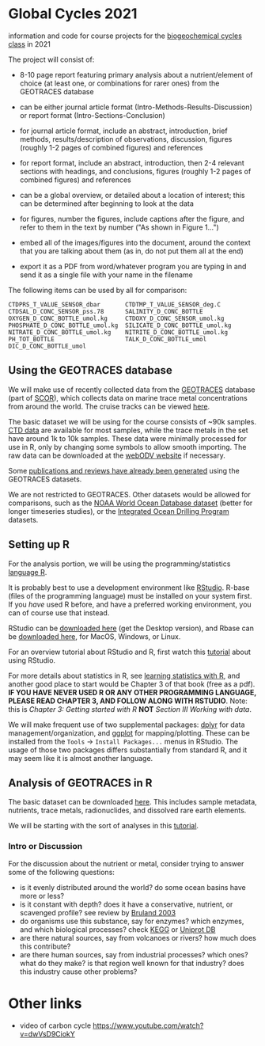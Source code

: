 # Global Cycles 2021 #
information and code for course projects for the [biogeochemical cycles class](https://www.mgap.geo.uni-muenchen.de/index.html) in 2021

The project will consist of:

* 8-10 page report featuring primary analysis about a nutrient/element of choice (at least one, or combinations for rarer ones) from the GEOTRACES database
* can be either journal article format (Intro-Methods-Results-Discussion) or report format (Intro-Sections-Conclusion)
* for journal article format, include an abstract, introduction, brief methods, results/description of observations, discussion, figures (roughly 1-2 pages of combined figures) and references
* for report format, include an abstract, introduction, then 2-4 relevant sections with headings, and conclusions, figures (roughly 1-2 pages of combined figures) and references
* can be a global overview, or detailed about a location of interest; this can be determined after beginning to look at the data

* for figures, number the figures, include captions after the figure, and refer to them in the text by number ("As shown in Figure 1...")
* embed all of the images/figures into the document, around the context that you are talking about them (as in, do not put them all at the end)
* export it as a PDF from word/whatever program you are typing in and send it as a single file with your name in the filename

The following items can be used by all for comparison:

```
CTDPRS_T_VALUE_SENSOR_dbar       CTDTMP_T_VALUE_SENSOR_deg.C
CTDSAL_D_CONC_SENSOR_pss.78      SALINITY_D_CONC_BOTTLE
OXYGEN_D_CONC_BOTTLE_umol.kg     CTDOXY_D_CONC_SENSOR_umol.kg
PHOSPHATE_D_CONC_BOTTLE_umol.kg  SILICATE_D_CONC_BOTTLE_umol.kg
NITRATE_D_CONC_BOTTLE_umol.kg    NITRITE_D_CONC_BOTTLE_umol.kg
PH_TOT_BOTTLE                    TALK_D_CONC_BOTTLE_umol
DIC_D_CONC_BOTTLE_umol
```

## Using the GEOTRACES database ##
We will make use of recently collected data from the [GEOTRACES](https://www.geotraces.org/) database (part of [SCOR](https://scor-int.org/scor/about/)), which collects data on marine trace metal concentrations from around the world. The cruise tracks can be viewed [here](https://www.egeotraces.org/).

The basic dataset we will be using for the course consists of ~90k samples. [CTD data](https://oceanexplorer.noaa.gov/technology/ctd/ctd.html) are available for most samples, while the trace metals in the set have around 1k to 10k samples. These data were minimally processed for use in R, only by changing some symbols to allow smooth importing. The raw data can be downloaded at the [webODV website](https://geotraces.webodv.awi.de/) if necessary.

Some [publications and reviews have already been generated](https://royalsocietypublishing.org/toc/rsta/374/2081) using the GEOTRACES datasets.

We are not restricted to GEOTRACES. Other datasets would be allowed for comparisons, such as the [NOAA World Ocean Database dataset](https://www.ncei.noaa.gov/access/world-ocean-database-select/dbsearch.html) (better for longer timeseries studies), or the [Integrated Ocean Drilling Program](https://www.iodp.org/resources/access-data-and-samples) datasets.

## Setting up R ##
For the analysis portion, we will be using the programming/statistics [language R](https://en.wikipedia.org/wiki/R_(programming_language)).

It is probably best to use a development environment like [RStudio](https://www.rstudio.com/). R-base (files of the programming language) must be installed on your system first. If you *have* used R before, and have a preferred working environment, you can of course use that instead.

RStudio can be [downloaded here](https://www.rstudio.com/products/rstudio/download/) (get the Desktop version), and Rbase can be [downloaded here](https://cran.rstudio.com/), for MacOS, Windows, or Linux.

For an overview tutorial about RStudio and R, first watch this [tutorial](https://www.rstudio.com/resources/webinars/a-gentle-introduction-to-tidy-statistics-in-r/) about using RStudio.

For more details about statistics in R, see [learning statistics with R](https://learningstatisticswithr.com/), and another good place to start would be Chapter 3 of that book (free as a pdf). **IF YOU HAVE NEVER USED R OR ANY OTHER PROGRAMMING LANGUAGE, PLEASE READ CHAPTER 3, AND FOLLOW ALONG WITH RSTUDIO**. Note: this is *Chapter 3: Getting started with R* **NOT** *Section III Working with data*.

We will make frequent use of two supplemental packages: [dplyr](https://dplyr.tidyverse.org/) for data management/organization, and [ggplot](https://ggplot2.tidyverse.org/) for mapping/plotting. These can be installed from the `Tools` -> `Install Packages...` menus in RStudio. The usage of those two packages differs substantially from standard R, and it may seem like it is almost another language.

## Analysis of GEOTRACES in R ##

The basic dataset can be downloaded [here](https://bitbucket.org/wrf/datasets/downloads/GEOTRACES_IDP2021_Seawater_Discrete_Sample_Data_v1_nfYzzsKg.clean.zip). This includes sample metadata, nutrients, trace metals, radionuclides, and dissolved rare earth elements.

We will be starting with the sort of analyses in this [tutorial](https://github.com/wrf/envbiogeo-mgap/tree/main/analysis_tutorial).

### Intro or Discussion ###

For the discussion about the nutrient or metal, consider trying to answer some of the following questions:

* is it evenly distributed around the world? do some ocean basins have more or less?
* is it constant with depth? does it have a conservative, nutrient, or scavenged profile? see review by [Bruland 2003](https://doi.org/10.1016/B0-08-043751-6/06105-3)
* do organisms use this substance, say for enzymes? which enzymes, and which biological processes? check [KEGG](https://www.kegg.jp/kegg/kegg2.html) or [Uniprot DB](https://www.uniprot.org/)
* are there natural sources, say from volcanoes or rivers? how much does this contribute?
* are there human sources, say from industrial processes? which ones? what do they make? is that region well known for that industry? does this industry cause other problems?




# Other links #
* video of carbon cycle https://www.youtube.com/watch?v=dwVsD9CiokY

